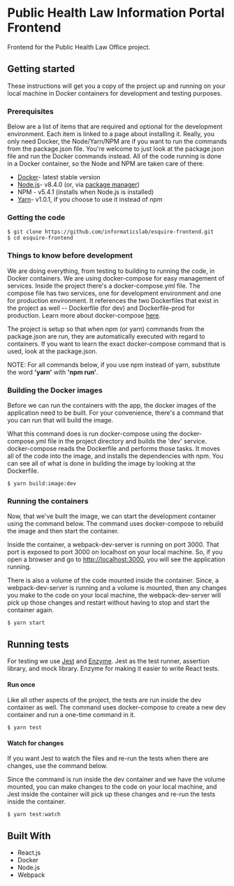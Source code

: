 # Public Health Law Information Portal Frontend
Frontend for the Public Health Law Office project.

## Getting started
These instructions will get you a copy of the project up and running on your local machine in Docker containers for 
development and testing purposes. 

### Prerequisites
Below are a list of items that are required and optional for the development environment. Each item is linked to a page about installing it. Really, you only need Docker, the Node/Yarn/NPM are if you want to run the commands from the package.json file. You're welcome to just look at the package.json file and run the Docker commands instead. All of the code running is done in a Docker container, so the Node and NPM are taken care of there.
 
* [Docker](https://docs.docker.com/engine/installation/ "Installing Docker")- latest stable version
* [Node.js](https://nodejs.org/en/download/current/ "Installing Node")- v8.4.0 
  (or, via [package manager](https://nodejs.org/en/download/package-manager/ "Installing Node via Package Manager"))
* NPM - v5.4.1 (installs when Node.js is installed)
* [Yarn](https://yarnpkg.com/lang/en/docs/install/ "Installing Yarn")- v1.0.1, if you choose to use it instead of npm

### Getting the code
```
$ git clone https://github.com/informaticslab/esquire-frontend.git
$ cd esquire-frontend
```

### Things to know before development
We are doing everything, from testing to building to running the code, in Docker containers. We are using docker-compose
for easy management of services. Inside the project there's a docker-compose.yml file. The compose file has two services, 
one for development environment and one for production environment. It references the two Dockerfiles that exist in the 
project as well -- Dockerfile (for dev) and Dockerfile-prod for production. Learn more about docker-compose [here](https://docs.docker.com/compose/ "Docker compose").

The project is setup so that when npm (or yarn) commands from the package.json are run, they are automatically executed 
with regard to containers. If you want to learn the exact docker-compose command that is used, look at the package.json.

NOTE: For all commands below, if you use npm instead of yarn, substitute the word __'yarn'__ with __'npm run'__.

### Building the Docker images
Before we can run the containers with the app, the docker images of the application need to be built. For your convenience,
there's a command that you can run that will build the image. 

What this command does is run docker-compose using the docker-compose.yml file in the project directory and builds the 
'dev' service. docker-compose reads the Dockerfile and performs those tasks. It moves all of the code into the image, 
and installs the dependencies with npm. You can see all of what is done in building the image by looking at the Dockerfile. 

```
$ yarn build:image:dev
```

### Running the containers
Now, that we've built the image, we can start the development container using the command below. The command uses 
docker-compose to rebuild the image and then start the container. 

Inside the container, a webpack-dev-server is running on port 3000. That port is exposed to port 3000 on localhost on 
your local machine. So, if you open a browser and go to <http://localhost:3000>, you will see the application running. 

There is also a volume of the code mounted inside the container. Since, a webpack-dev-server is running and a volume is
mounted, then any changes you make to the code on your local machine, the webpack-dev-server will pick up those changes
and restart without having to stop and start the container again. 
```
$ yarn start
```

## Running tests
For testing we use [Jest] and [Enzyme]. Jest as the test runner, assertion library, and mock library. Enzyme for making it 
easier to write React tests. 


#### Run once
Like all other aspects of the project, the tests are run inside the dev container as well. The command uses docker-compose
to create a new dev container and run a one-time command in it. 
```
$ yarn test
```

#### Watch for changes
If you want Jest to watch the files and re-run the tests when there are changes, use the command below. 

Since the command is run inside the dev container and we have the volume mounted, you can make changes to the code on 
your local machine, and Jest inside the container will pick up these changes and re-run the tests inside the container.
```
$ yarn test:watch
```

## Built With
* React.js
* Docker
* Node.js
* Webpack


[Jest]: https://facebook.github.io/jest/ "Jest"
[Enzyme]: http://airbnb.io/enzyme/ "Enzyme"



